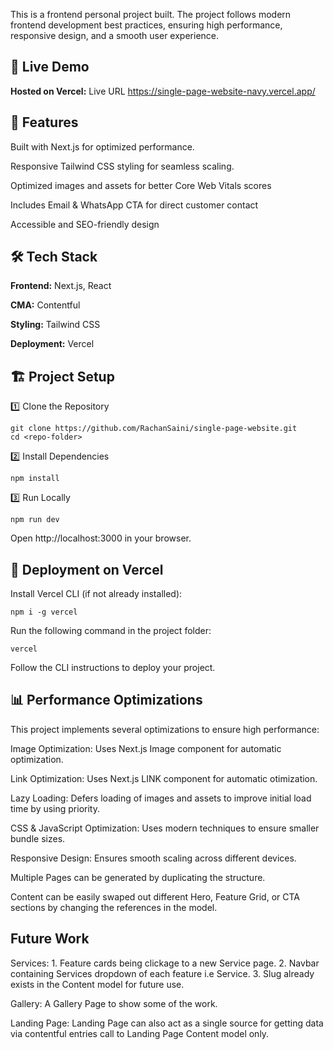 This is a frontend personal project built. The project follows modern frontend development best practices, ensuring high performance, responsive design, and a smooth user experience.

## 🚀 Live Demo

**Hosted on Vercel:** Live URL https://single-page-website-navy.vercel.app/

## 📌 Features

Built with Next.js for optimized performance.

Responsive Tailwind CSS styling for seamless scaling.

Optimized images and assets for better Core Web Vitals scores

Includes Email & WhatsApp CTA for direct customer contact

Accessible and SEO-friendly design

## 🛠 Tech Stack

**Frontend:** Next.js, React

**CMA:** Contentful

**Styling:** Tailwind CSS

**Deployment:** Vercel

## 🏗 Project Setup

1️⃣ Clone the Repository

```
git clone https://github.com/RachanSaini/single-page-website.git
cd <repo-folder>
```

2️⃣ Install Dependencies

```
npm install 
```

3️⃣ Run Locally

```
npm run dev
```

Open http://localhost:3000 in your browser.

## 🚀 Deployment on Vercel

Install Vercel CLI (if not already installed):

```
npm i -g vercel
```

Run the following command in the project folder:

```
vercel
```

Follow the CLI instructions to deploy your project.

## 📊 Performance Optimizations

This project implements several optimizations to ensure high performance:

Image Optimization: Uses Next.js Image component for automatic optimization.

Link Optimization: Uses Next.js LINK component for automatic otimization.

Lazy Loading: Defers loading of images and assets to improve initial load time by using priority.

CSS & JavaScript Optimization: Uses modern techniques to ensure smaller bundle sizes.

Responsive Design: Ensures smooth scaling across different devices.

Multiple Pages can be generated by duplicating the structure.

Content can be easily swaped out different Hero, Feature Grid, or CTA sections by changing the references in the model.

## Future Work

Services: 
    1. Feature cards being clickage to a new Service page.
    2. Navbar containing Services dropdown of each feature i.e Service.
    3. Slug already exists in the Content model for future use.

Gallery: A Gallery Page to show some of the work.

Landing Page: Landing Page can also act as a single source for getting data via contentful entries call to Landing Page Content model only.